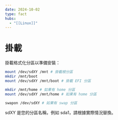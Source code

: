 ```yaml
---
date: 2024-10-02
type: fact
hubs:
  - "[[Linux]]"
---
```


# 掛載

掛載格式化分區以準備安裝：

```bash
mount /dev/sdXY /mnt # 掛載根分區
mkdir /mnt/boot
mount /dev/sdXY /mnt/boot # 掛載 EFI 分區

mkdir /mnt/home # 如果有 home 分區
mount /dev/sdXY /mnt/home # 如果有 home 分區

swapon /dev/sdXY # 如果有 swap 分區
```

sdXY 是您的分區名稱，例如 sda1，請根據實際情況替換。
